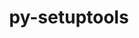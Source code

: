 ---
title: "py-setuptools"
layout: cache
categories: [package, develop-2024-02-18]
meta: {"versions": ["59.4.0", "63.4.3", "64.0.0", "68.0.0"], "compilers": ["apple-clang@=15.0.0", "cce@=15.0.1", "gcc@=11.1.0", "gcc@=11.4.0", "gcc@=12.3.0", "gcc@=7.3.1", "gcc@=7.5.0", "gcc@=9.4.0", "oneapi@=2024.0.0"], "oss": ["amzn2", "rhel8", "ubuntu18.04", "ubuntu20.04", "ubuntu22.04", "ventura"], "platforms": ["darwin", "linux"], "targets": ["aarch64", "neoverse_n1", "neoverse_v1", "neoverse_v2", "ppc64le", "x86_64_v3", "zen4"], "stacks": ["aws-isc", "aws-isc-aarch64", "build_systems", "data-vis-sdk", "developer-tools", "e4s", "e4s-cray-rhel", "e4s-neoverse-v2", "e4s-neoverse_v1", "e4s-oneapi", "e4s-power", "e4s-rocm-external", "ml-darwin-aarch64-mps", "ml-linux-x86_64-cpu", "ml-linux-x86_64-cuda", "ml-linux-x86_64-rocm", "radiuss", "root", "tutorial"], "num_specs": 44, "num_specs_by_stack": {"ml-darwin-aarch64-mps": 2, "root": 44, "aws-isc-aarch64": 2, "aws-isc": 1, "e4s-cray-rhel": 2, "build_systems": 1, "radiuss": 4, "developer-tools": 1, "e4s-neoverse_v1": 5, "e4s-power": 5, "data-vis-sdk": 2, "e4s": 6, "e4s-rocm-external": 1, "e4s-neoverse-v2": 5, "ml-linux-x86_64-cuda": 3, "ml-linux-x86_64-rocm": 3, "ml-linux-x86_64-cpu": 3, "tutorial": 2, "e4s-oneapi": 5}}
spec_details: [{"hash": "yctgpeq22wh5p2abuul3zy6nwe2r4or4", "compiler": "apple-clang@=15.0.0", "versions": ["68.0.0"], "os": "ventura", "platform": "darwin", "target": "aarch64", "variants": ["build_system=generic"], "stacks": ["ml-darwin-aarch64-mps", "root"], "size": "-", "tarball": "https://binaries.spack.io/releases/develop-2024-02-18/build_cache/darwin-ventura-aarch64/apple-clang-15.0.0/py-setuptools-68.0.0/darwin-ventura-aarch64-apple-clang-15.0.0-py-setuptools-68.0.0-yctgpeq22wh5p2abuul3zy6nwe2r4or4.spack"}, {"hash": "hx6dn7hvavgdbnukewl64bm7c6hvyw2w", "compiler": "apple-clang@=15.0.0", "versions": ["68.0.0"], "os": "ventura", "platform": "darwin", "target": "aarch64", "variants": ["build_system=generic"], "stacks": ["ml-darwin-aarch64-mps", "root"], "size": "-", "tarball": "https://binaries.spack.io/releases/develop-2024-02-18/build_cache/darwin-ventura-aarch64/apple-clang-15.0.0/py-setuptools-68.0.0/darwin-ventura-aarch64-apple-clang-15.0.0-py-setuptools-68.0.0-hx6dn7hvavgdbnukewl64bm7c6hvyw2w.spack"}, {"hash": "uz6xhaylzhxqtyx7mrbbxrebwlj3tdlo", "compiler": "gcc@=7.3.1", "versions": ["68.0.0"], "os": "amzn2", "platform": "linux", "target": "aarch64", "variants": ["build_system=generic"], "stacks": ["aws-isc-aarch64", "root"], "size": "-", "tarball": "https://binaries.spack.io/releases/develop-2024-02-18/build_cache/linux-amzn2-aarch64/gcc-7.3.1/py-setuptools-68.0.0/linux-amzn2-aarch64-gcc-7.3.1-py-setuptools-68.0.0-uz6xhaylzhxqtyx7mrbbxrebwlj3tdlo.spack"}, {"hash": "hszt4g466jwutm4myqzaq65fsqziugaq", "compiler": "gcc@=7.3.1", "versions": ["68.0.0"], "os": "amzn2", "platform": "linux", "target": "neoverse_n1", "variants": ["build_system=generic"], "stacks": ["aws-isc-aarch64", "root"], "size": "-", "tarball": "https://binaries.spack.io/releases/develop-2024-02-18/build_cache/linux-amzn2-neoverse_n1/gcc-7.3.1/py-setuptools-68.0.0/linux-amzn2-neoverse_n1-gcc-7.3.1-py-setuptools-68.0.0-hszt4g466jwutm4myqzaq65fsqziugaq.spack"}, {"hash": "j4dx5wxouvwclj7jvxfmameid7z4kn55", "compiler": "gcc@=7.3.1", "versions": ["68.0.0"], "os": "amzn2", "platform": "linux", "target": "x86_64_v3", "variants": ["build_system=generic"], "stacks": ["aws-isc", "root"], "size": "-", "tarball": "https://binaries.spack.io/releases/develop-2024-02-18/build_cache/linux-amzn2-x86_64_v3/gcc-7.3.1/py-setuptools-68.0.0/linux-amzn2-x86_64_v3-gcc-7.3.1-py-setuptools-68.0.0-j4dx5wxouvwclj7jvxfmameid7z4kn55.spack"}, {"hash": "qhg3ug2enq5752wpvsfaomvhehy44nr6", "compiler": "cce@=15.0.1", "versions": ["68.0.0"], "os": "rhel8", "platform": "linux", "target": "zen4", "variants": ["build_system=generic"], "stacks": ["e4s-cray-rhel", "root"], "size": "-", "tarball": "https://binaries.spack.io/releases/develop-2024-02-18/build_cache/linux-rhel8-zen4/cce-15.0.1/py-setuptools-68.0.0/linux-rhel8-zen4-cce-15.0.1-py-setuptools-68.0.0-qhg3ug2enq5752wpvsfaomvhehy44nr6.spack"}, {"hash": "eetryecb4mfri64bx5mtkotppmdf734a", "compiler": "cce@=15.0.1", "versions": ["68.0.0"], "os": "rhel8", "platform": "linux", "target": "zen4", "variants": ["build_system=generic"], "stacks": ["e4s-cray-rhel", "root"], "size": "-", "tarball": "https://binaries.spack.io/releases/develop-2024-02-18/build_cache/linux-rhel8-zen4/cce-15.0.1/py-setuptools-68.0.0/linux-rhel8-zen4-cce-15.0.1-py-setuptools-68.0.0-eetryecb4mfri64bx5mtkotppmdf734a.spack"}, {"hash": "qdgyn27rwqench3mub3e3jklz2f5ymgu", "compiler": "gcc@=7.5.0", "versions": ["68.0.0"], "os": "ubuntu18.04", "platform": "linux", "target": "x86_64_v3", "variants": ["build_system=generic"], "stacks": ["build_systems", "radiuss", "root"], "size": "-", "tarball": "https://binaries.spack.io/releases/develop-2024-02-18/build_cache/linux-ubuntu18.04-x86_64_v3/gcc-7.5.0/py-setuptools-68.0.0/linux-ubuntu18.04-x86_64_v3-gcc-7.5.0-py-setuptools-68.0.0-qdgyn27rwqench3mub3e3jklz2f5ymgu.spack"}, {"hash": "bin5txbjceftxbj4glzcwzqdrn5azvxe", "compiler": "gcc@=7.5.0", "versions": ["68.0.0"], "os": "ubuntu18.04", "platform": "linux", "target": "x86_64_v3", "variants": ["build_system=generic"], "stacks": ["radiuss", "root"], "size": "-", "tarball": "https://binaries.spack.io/releases/develop-2024-02-18/build_cache/linux-ubuntu18.04-x86_64_v3/gcc-7.5.0/py-setuptools-68.0.0/linux-ubuntu18.04-x86_64_v3-gcc-7.5.0-py-setuptools-68.0.0-bin5txbjceftxbj4glzcwzqdrn5azvxe.spack"}, {"hash": "v6youla4zncravuxd55it7apnxdqe7lo", "compiler": "gcc@=7.5.0", "versions": ["59.4.0"], "os": "ubuntu18.04", "platform": "linux", "target": "x86_64_v3", "variants": ["build_system=generic"], "stacks": ["radiuss", "root"], "size": "-", "tarball": "https://binaries.spack.io/releases/develop-2024-02-18/build_cache/linux-ubuntu18.04-x86_64_v3/gcc-7.5.0/py-setuptools-59.4.0/linux-ubuntu18.04-x86_64_v3-gcc-7.5.0-py-setuptools-59.4.0-v6youla4zncravuxd55it7apnxdqe7lo.spack"}, {"hash": "gesaevqti5egsecvrplqq5ojbvqw5nqj", "compiler": "gcc@=7.5.0", "versions": ["63.4.3"], "os": "ubuntu18.04", "platform": "linux", "target": "x86_64_v3", "variants": ["build_system=generic"], "stacks": ["radiuss", "root"], "size": "-", "tarball": "https://binaries.spack.io/releases/develop-2024-02-18/build_cache/linux-ubuntu18.04-x86_64_v3/gcc-7.5.0/py-setuptools-63.4.3/linux-ubuntu18.04-x86_64_v3-gcc-7.5.0-py-setuptools-63.4.3-gesaevqti5egsecvrplqq5ojbvqw5nqj.spack"}, {"hash": "3oqmjvs4jyokv3p7l665yhatq4s5p5o5", "compiler": "gcc@=7.5.0", "versions": ["68.0.0"], "os": "ubuntu18.04", "platform": "linux", "target": "x86_64_v3", "variants": ["build_system=generic"], "stacks": ["developer-tools", "root"], "size": "-", "tarball": "https://binaries.spack.io/releases/develop-2024-02-18/build_cache/linux-ubuntu18.04-x86_64_v3/gcc-7.5.0/py-setuptools-68.0.0/linux-ubuntu18.04-x86_64_v3-gcc-7.5.0-py-setuptools-68.0.0-3oqmjvs4jyokv3p7l665yhatq4s5p5o5.spack"}, {"hash": "z42wnal2jnuriwfv7aw4f43pdv7rpyle", "compiler": "gcc@=11.4.0", "versions": ["68.0.0"], "os": "ubuntu20.04", "platform": "linux", "target": "neoverse_v1", "variants": ["build_system=generic"], "stacks": ["e4s-neoverse_v1", "root"], "size": "-", "tarball": "https://binaries.spack.io/releases/develop-2024-02-18/build_cache/linux-ubuntu20.04-neoverse_v1/gcc-11.4.0/py-setuptools-68.0.0/linux-ubuntu20.04-neoverse_v1-gcc-11.4.0-py-setuptools-68.0.0-z42wnal2jnuriwfv7aw4f43pdv7rpyle.spack"}, {"hash": "duku5xr5mgcldedfvazfhr7qljw3zlmn", "compiler": "gcc@=11.4.0", "versions": ["63.4.3"], "os": "ubuntu20.04", "platform": "linux", "target": "neoverse_v1", "variants": ["build_system=generic"], "stacks": ["e4s-neoverse_v1", "root"], "size": "-", "tarball": "https://binaries.spack.io/releases/develop-2024-02-18/build_cache/linux-ubuntu20.04-neoverse_v1/gcc-11.4.0/py-setuptools-63.4.3/linux-ubuntu20.04-neoverse_v1-gcc-11.4.0-py-setuptools-63.4.3-duku5xr5mgcldedfvazfhr7qljw3zlmn.spack"}, {"hash": "6owsuob3sdmldfv2ootn432yn4bwyriq", "compiler": "gcc@=11.4.0", "versions": ["68.0.0"], "os": "ubuntu20.04", "platform": "linux", "target": "neoverse_v1", "variants": ["build_system=generic"], "stacks": ["e4s-neoverse_v1", "root"], "size": "-", "tarball": "https://binaries.spack.io/releases/develop-2024-02-18/build_cache/linux-ubuntu20.04-neoverse_v1/gcc-11.4.0/py-setuptools-68.0.0/linux-ubuntu20.04-neoverse_v1-gcc-11.4.0-py-setuptools-68.0.0-6owsuob3sdmldfv2ootn432yn4bwyriq.spack"}, {"hash": "h52b66ybhic72z324avyyxaiq2dr3p7h", "compiler": "gcc@=11.4.0", "versions": ["59.4.0"], "os": "ubuntu20.04", "platform": "linux", "target": "neoverse_v1", "variants": ["build_system=generic"], "stacks": ["e4s-neoverse_v1", "root"], "size": "-", "tarball": "https://binaries.spack.io/releases/develop-2024-02-18/build_cache/linux-ubuntu20.04-neoverse_v1/gcc-11.4.0/py-setuptools-59.4.0/linux-ubuntu20.04-neoverse_v1-gcc-11.4.0-py-setuptools-59.4.0-h52b66ybhic72z324avyyxaiq2dr3p7h.spack"}, {"hash": "daftpjfd5vh2nkmah7r4os7rxa3noh6t", "compiler": "gcc@=11.4.0", "versions": ["64.0.0"], "os": "ubuntu20.04", "platform": "linux", "target": "neoverse_v1", "variants": ["build_system=generic"], "stacks": ["e4s-neoverse_v1", "root"], "size": "-", "tarball": "https://binaries.spack.io/releases/develop-2024-02-18/build_cache/linux-ubuntu20.04-neoverse_v1/gcc-11.4.0/py-setuptools-64.0.0/linux-ubuntu20.04-neoverse_v1-gcc-11.4.0-py-setuptools-64.0.0-daftpjfd5vh2nkmah7r4os7rxa3noh6t.spack"}, {"hash": "lrlplcffbyvpftwlyfc5l63pjymhacok", "compiler": "gcc@=9.4.0", "versions": ["68.0.0"], "os": "ubuntu20.04", "platform": "linux", "target": "ppc64le", "variants": ["build_system=generic"], "stacks": ["e4s-power", "root"], "size": "-", "tarball": "https://binaries.spack.io/releases/develop-2024-02-18/build_cache/linux-ubuntu20.04-ppc64le/gcc-9.4.0/py-setuptools-68.0.0/linux-ubuntu20.04-ppc64le-gcc-9.4.0-py-setuptools-68.0.0-lrlplcffbyvpftwlyfc5l63pjymhacok.spack"}, {"hash": "3g42axyyxgrvzfnsdopidlxsnjqgsjha", "compiler": "gcc@=9.4.0", "versions": ["63.4.3"], "os": "ubuntu20.04", "platform": "linux", "target": "ppc64le", "variants": ["build_system=generic"], "stacks": ["e4s-power", "root"], "size": "-", "tarball": "https://binaries.spack.io/releases/develop-2024-02-18/build_cache/linux-ubuntu20.04-ppc64le/gcc-9.4.0/py-setuptools-63.4.3/linux-ubuntu20.04-ppc64le-gcc-9.4.0-py-setuptools-63.4.3-3g42axyyxgrvzfnsdopidlxsnjqgsjha.spack"}, {"hash": "m6fp6zam4spk64j2ds77u47wp6ozl5fz", "compiler": "gcc@=9.4.0", "versions": ["59.4.0"], "os": "ubuntu20.04", "platform": "linux", "target": "ppc64le", "variants": ["build_system=generic"], "stacks": ["e4s-power", "root"], "size": "-", "tarball": "https://binaries.spack.io/releases/develop-2024-02-18/build_cache/linux-ubuntu20.04-ppc64le/gcc-9.4.0/py-setuptools-59.4.0/linux-ubuntu20.04-ppc64le-gcc-9.4.0-py-setuptools-59.4.0-m6fp6zam4spk64j2ds77u47wp6ozl5fz.spack"}, {"hash": "doyp5g536oj7imvzebnuclg3useczxnx", "compiler": "gcc@=9.4.0", "versions": ["68.0.0"], "os": "ubuntu20.04", "platform": "linux", "target": "ppc64le", "variants": ["build_system=generic"], "stacks": ["e4s-power", "root"], "size": "-", "tarball": "https://binaries.spack.io/releases/develop-2024-02-18/build_cache/linux-ubuntu20.04-ppc64le/gcc-9.4.0/py-setuptools-68.0.0/linux-ubuntu20.04-ppc64le-gcc-9.4.0-py-setuptools-68.0.0-doyp5g536oj7imvzebnuclg3useczxnx.spack"}, {"hash": "pjrvi4vcxa6kdevjlhst4lt372xxge3a", "compiler": "gcc@=9.4.0", "versions": ["64.0.0"], "os": "ubuntu20.04", "platform": "linux", "target": "ppc64le", "variants": ["build_system=generic"], "stacks": ["e4s-power", "root"], "size": "-", "tarball": "https://binaries.spack.io/releases/develop-2024-02-18/build_cache/linux-ubuntu20.04-ppc64le/gcc-9.4.0/py-setuptools-64.0.0/linux-ubuntu20.04-ppc64le-gcc-9.4.0-py-setuptools-64.0.0-pjrvi4vcxa6kdevjlhst4lt372xxge3a.spack"}, {"hash": "gxbri4kqybfr46dqmvy2khn4xwfhfd6g", "compiler": "gcc@=11.1.0", "versions": ["68.0.0"], "os": "ubuntu20.04", "platform": "linux", "target": "x86_64_v3", "variants": ["build_system=generic"], "stacks": ["data-vis-sdk", "root"], "size": "-", "tarball": "https://binaries.spack.io/releases/develop-2024-02-18/build_cache/linux-ubuntu20.04-x86_64_v3/gcc-11.1.0/py-setuptools-68.0.0/linux-ubuntu20.04-x86_64_v3-gcc-11.1.0-py-setuptools-68.0.0-gxbri4kqybfr46dqmvy2khn4xwfhfd6g.spack"}, {"hash": "26yqxbfho4bem5tqdzbgaiubiptuwvpg", "compiler": "gcc@=11.1.0", "versions": ["63.4.3"], "os": "ubuntu20.04", "platform": "linux", "target": "x86_64_v3", "variants": ["build_system=generic"], "stacks": ["data-vis-sdk", "root"], "size": "-", "tarball": "https://binaries.spack.io/releases/develop-2024-02-18/build_cache/linux-ubuntu20.04-x86_64_v3/gcc-11.1.0/py-setuptools-63.4.3/linux-ubuntu20.04-x86_64_v3-gcc-11.1.0-py-setuptools-63.4.3-26yqxbfho4bem5tqdzbgaiubiptuwvpg.spack"}, {"hash": "7tqx7i2jhwixhnrpv7a6dnlfglelmvyy", "compiler": "gcc@=11.4.0", "versions": ["63.4.3"], "os": "ubuntu20.04", "platform": "linux", "target": "x86_64_v3", "variants": ["build_system=generic"], "stacks": ["e4s", "root"], "size": "-", "tarball": "https://binaries.spack.io/releases/develop-2024-02-18/build_cache/linux-ubuntu20.04-x86_64_v3/gcc-11.4.0/py-setuptools-63.4.3/linux-ubuntu20.04-x86_64_v3-gcc-11.4.0-py-setuptools-63.4.3-7tqx7i2jhwixhnrpv7a6dnlfglelmvyy.spack"}, {"hash": "f3ffvgwyhz5tsrba4owuuyhhpkcmaij6", "compiler": "gcc@=11.4.0", "versions": ["68.0.0"], "os": "ubuntu20.04", "platform": "linux", "target": "x86_64_v3", "variants": ["build_system=generic"], "stacks": ["e4s-rocm-external", "e4s", "root"], "size": "-", "tarball": "https://binaries.spack.io/releases/develop-2024-02-18/build_cache/linux-ubuntu20.04-x86_64_v3/gcc-11.4.0/py-setuptools-68.0.0/linux-ubuntu20.04-x86_64_v3-gcc-11.4.0-py-setuptools-68.0.0-f3ffvgwyhz5tsrba4owuuyhhpkcmaij6.spack"}, {"hash": "fr3ftxo2wdz64h7giftzk77cikjr3k35", "compiler": "gcc@=11.4.0", "versions": ["63.4.3"], "os": "ubuntu20.04", "platform": "linux", "target": "x86_64_v3", "variants": ["build_system=generic"], "stacks": ["e4s", "root"], "size": "-", "tarball": "https://binaries.spack.io/releases/develop-2024-02-18/build_cache/linux-ubuntu20.04-x86_64_v3/gcc-11.4.0/py-setuptools-63.4.3/linux-ubuntu20.04-x86_64_v3-gcc-11.4.0-py-setuptools-63.4.3-fr3ftxo2wdz64h7giftzk77cikjr3k35.spack"}, {"hash": "qmwccfyzswgeelpyez3f3psnwxxe3g7i", "compiler": "gcc@=11.4.0", "versions": ["59.4.0"], "os": "ubuntu20.04", "platform": "linux", "target": "x86_64_v3", "variants": ["build_system=generic"], "stacks": ["e4s", "root"], "size": "-", "tarball": "https://binaries.spack.io/releases/develop-2024-02-18/build_cache/linux-ubuntu20.04-x86_64_v3/gcc-11.4.0/py-setuptools-59.4.0/linux-ubuntu20.04-x86_64_v3-gcc-11.4.0-py-setuptools-59.4.0-qmwccfyzswgeelpyez3f3psnwxxe3g7i.spack"}, {"hash": "scka6s6p7cvrqydqep74cotglqvwey7a", "compiler": "gcc@=11.4.0", "versions": ["68.0.0"], "os": "ubuntu20.04", "platform": "linux", "target": "x86_64_v3", "variants": ["build_system=generic"], "stacks": ["e4s", "root"], "size": "-", "tarball": "https://binaries.spack.io/releases/develop-2024-02-18/build_cache/linux-ubuntu20.04-x86_64_v3/gcc-11.4.0/py-setuptools-68.0.0/linux-ubuntu20.04-x86_64_v3-gcc-11.4.0-py-setuptools-68.0.0-scka6s6p7cvrqydqep74cotglqvwey7a.spack"}, {"hash": "afzguowpbxizp7ll5ljmssux2tcwmzgb", "compiler": "gcc@=11.4.0", "versions": ["64.0.0"], "os": "ubuntu20.04", "platform": "linux", "target": "x86_64_v3", "variants": ["build_system=generic"], "stacks": ["e4s", "root"], "size": "-", "tarball": "https://binaries.spack.io/releases/develop-2024-02-18/build_cache/linux-ubuntu20.04-x86_64_v3/gcc-11.4.0/py-setuptools-64.0.0/linux-ubuntu20.04-x86_64_v3-gcc-11.4.0-py-setuptools-64.0.0-afzguowpbxizp7ll5ljmssux2tcwmzgb.spack"}, {"hash": "wj7klrdp34wnwirkiqntbkpaots6bt2l", "compiler": "gcc@=11.4.0", "versions": ["68.0.0"], "os": "ubuntu22.04", "platform": "linux", "target": "neoverse_v2", "variants": ["build_system=generic"], "stacks": ["e4s-neoverse-v2", "root"], "size": "-", "tarball": "https://binaries.spack.io/releases/develop-2024-02-18/build_cache/linux-ubuntu22.04-neoverse_v2/gcc-11.4.0/py-setuptools-68.0.0/linux-ubuntu22.04-neoverse_v2-gcc-11.4.0-py-setuptools-68.0.0-wj7klrdp34wnwirkiqntbkpaots6bt2l.spack"}, {"hash": "zpycft6q5hgoi7hvqlfdvfd5wl6lmd2f", "compiler": "gcc@=11.4.0", "versions": ["63.4.3"], "os": "ubuntu22.04", "platform": "linux", "target": "neoverse_v2", "variants": ["build_system=generic"], "stacks": ["e4s-neoverse-v2", "root"], "size": "-", "tarball": "https://binaries.spack.io/releases/develop-2024-02-18/build_cache/linux-ubuntu22.04-neoverse_v2/gcc-11.4.0/py-setuptools-63.4.3/linux-ubuntu22.04-neoverse_v2-gcc-11.4.0-py-setuptools-63.4.3-zpycft6q5hgoi7hvqlfdvfd5wl6lmd2f.spack"}, {"hash": "3kfbq5mbtgv3sfdddoiovilrstbe5crv", "compiler": "gcc@=11.4.0", "versions": ["68.0.0"], "os": "ubuntu22.04", "platform": "linux", "target": "neoverse_v2", "variants": ["build_system=generic"], "stacks": ["e4s-neoverse-v2", "root"], "size": "-", "tarball": "https://binaries.spack.io/releases/develop-2024-02-18/build_cache/linux-ubuntu22.04-neoverse_v2/gcc-11.4.0/py-setuptools-68.0.0/linux-ubuntu22.04-neoverse_v2-gcc-11.4.0-py-setuptools-68.0.0-3kfbq5mbtgv3sfdddoiovilrstbe5crv.spack"}, {"hash": "fff6layf32t46avh35rj7vlryumj2xdg", "compiler": "gcc@=11.4.0", "versions": ["59.4.0"], "os": "ubuntu22.04", "platform": "linux", "target": "neoverse_v2", "variants": ["build_system=generic"], "stacks": ["e4s-neoverse-v2", "root"], "size": "-", "tarball": "https://binaries.spack.io/releases/develop-2024-02-18/build_cache/linux-ubuntu22.04-neoverse_v2/gcc-11.4.0/py-setuptools-59.4.0/linux-ubuntu22.04-neoverse_v2-gcc-11.4.0-py-setuptools-59.4.0-fff6layf32t46avh35rj7vlryumj2xdg.spack"}, {"hash": "phfnnjm5qtcqm4bzk2cmqjinb434mj2u", "compiler": "gcc@=11.4.0", "versions": ["64.0.0"], "os": "ubuntu22.04", "platform": "linux", "target": "neoverse_v2", "variants": ["build_system=generic"], "stacks": ["e4s-neoverse-v2", "root"], "size": "-", "tarball": "https://binaries.spack.io/releases/develop-2024-02-18/build_cache/linux-ubuntu22.04-neoverse_v2/gcc-11.4.0/py-setuptools-64.0.0/linux-ubuntu22.04-neoverse_v2-gcc-11.4.0-py-setuptools-64.0.0-phfnnjm5qtcqm4bzk2cmqjinb434mj2u.spack"}, {"hash": "rvk3bkq4fvpiciu73n5eqsl32jnsvsbk", "compiler": "gcc@=11.4.0", "versions": ["63.4.3"], "os": "ubuntu22.04", "platform": "linux", "target": "x86_64_v3", "variants": ["build_system=generic"], "stacks": ["ml-linux-x86_64-cuda", "ml-linux-x86_64-rocm", "ml-linux-x86_64-cpu", "root"], "size": "-", "tarball": "https://binaries.spack.io/releases/develop-2024-02-18/build_cache/linux-ubuntu22.04-x86_64_v3/gcc-11.4.0/py-setuptools-63.4.3/linux-ubuntu22.04-x86_64_v3-gcc-11.4.0-py-setuptools-63.4.3-rvk3bkq4fvpiciu73n5eqsl32jnsvsbk.spack"}, {"hash": "mgrj3evtoten4pui2dgudhdqkf37iamf", "compiler": "gcc@=11.4.0", "versions": ["68.0.0"], "os": "ubuntu22.04", "platform": "linux", "target": "x86_64_v3", "variants": ["build_system=generic"], "stacks": ["ml-linux-x86_64-rocm", "tutorial", "ml-linux-x86_64-cpu", "root", "ml-linux-x86_64-cuda"], "size": "-", "tarball": "https://binaries.spack.io/releases/develop-2024-02-18/build_cache/linux-ubuntu22.04-x86_64_v3/gcc-11.4.0/py-setuptools-68.0.0/linux-ubuntu22.04-x86_64_v3-gcc-11.4.0-py-setuptools-68.0.0-mgrj3evtoten4pui2dgudhdqkf37iamf.spack"}, {"hash": "h32rx3p3pkip46rhbd4kjelr5pfcwdqg", "compiler": "gcc@=11.4.0", "versions": ["68.0.0"], "os": "ubuntu22.04", "platform": "linux", "target": "x86_64_v3", "variants": ["build_system=generic"], "stacks": ["ml-linux-x86_64-cuda", "ml-linux-x86_64-rocm", "ml-linux-x86_64-cpu", "root"], "size": "-", "tarball": "https://binaries.spack.io/releases/develop-2024-02-18/build_cache/linux-ubuntu22.04-x86_64_v3/gcc-11.4.0/py-setuptools-68.0.0/linux-ubuntu22.04-x86_64_v3-gcc-11.4.0-py-setuptools-68.0.0-h32rx3p3pkip46rhbd4kjelr5pfcwdqg.spack"}, {"hash": "lrmtwdl2vidisfpgelpkjt4d7o5hkv2q", "compiler": "gcc@=12.3.0", "versions": ["68.0.0"], "os": "ubuntu22.04", "platform": "linux", "target": "x86_64_v3", "variants": ["build_system=generic"], "stacks": ["tutorial", "root"], "size": "-", "tarball": "https://binaries.spack.io/releases/develop-2024-02-18/build_cache/linux-ubuntu22.04-x86_64_v3/gcc-12.3.0/py-setuptools-68.0.0/linux-ubuntu22.04-x86_64_v3-gcc-12.3.0-py-setuptools-68.0.0-lrmtwdl2vidisfpgelpkjt4d7o5hkv2q.spack"}, {"hash": "noq227kijcy7kxvdbc6mgkx43bthtth6", "compiler": "oneapi@=2024.0.0", "versions": ["68.0.0"], "os": "ubuntu22.04", "platform": "linux", "target": "x86_64_v3", "variants": ["build_system=generic"], "stacks": ["e4s-oneapi", "root"], "size": "-", "tarball": "https://binaries.spack.io/releases/develop-2024-02-18/build_cache/linux-ubuntu22.04-x86_64_v3/oneapi-2024.0.0/py-setuptools-68.0.0/linux-ubuntu22.04-x86_64_v3-oneapi-2024.0.0-py-setuptools-68.0.0-noq227kijcy7kxvdbc6mgkx43bthtth6.spack"}, {"hash": "kd7mfunogpa3xidbkurce5xy2ahfyf7d", "compiler": "oneapi@=2024.0.0", "versions": ["63.4.3"], "os": "ubuntu22.04", "platform": "linux", "target": "x86_64_v3", "variants": ["build_system=generic"], "stacks": ["e4s-oneapi", "root"], "size": "-", "tarball": "https://binaries.spack.io/releases/develop-2024-02-18/build_cache/linux-ubuntu22.04-x86_64_v3/oneapi-2024.0.0/py-setuptools-63.4.3/linux-ubuntu22.04-x86_64_v3-oneapi-2024.0.0-py-setuptools-63.4.3-kd7mfunogpa3xidbkurce5xy2ahfyf7d.spack"}, {"hash": "7bexmemuzo4a5goeefmjx3jx3aviq4sq", "compiler": "oneapi@=2024.0.0", "versions": ["68.0.0"], "os": "ubuntu22.04", "platform": "linux", "target": "x86_64_v3", "variants": ["build_system=generic"], "stacks": ["e4s-oneapi", "root"], "size": "-", "tarball": "https://binaries.spack.io/releases/develop-2024-02-18/build_cache/linux-ubuntu22.04-x86_64_v3/oneapi-2024.0.0/py-setuptools-68.0.0/linux-ubuntu22.04-x86_64_v3-oneapi-2024.0.0-py-setuptools-68.0.0-7bexmemuzo4a5goeefmjx3jx3aviq4sq.spack"}, {"hash": "ihzndbafytjhjrcln6tretq27jr2a7hq", "compiler": "oneapi@=2024.0.0", "versions": ["59.4.0"], "os": "ubuntu22.04", "platform": "linux", "target": "x86_64_v3", "variants": ["build_system=generic"], "stacks": ["e4s-oneapi", "root"], "size": "-", "tarball": "https://binaries.spack.io/releases/develop-2024-02-18/build_cache/linux-ubuntu22.04-x86_64_v3/oneapi-2024.0.0/py-setuptools-59.4.0/linux-ubuntu22.04-x86_64_v3-oneapi-2024.0.0-py-setuptools-59.4.0-ihzndbafytjhjrcln6tretq27jr2a7hq.spack"}, {"hash": "jsi5hp3s4zcrpamli3pshtcqcdjez4tg", "compiler": "oneapi@=2024.0.0", "versions": ["64.0.0"], "os": "ubuntu22.04", "platform": "linux", "target": "x86_64_v3", "variants": ["build_system=generic"], "stacks": ["e4s-oneapi", "root"], "size": "-", "tarball": "https://binaries.spack.io/releases/develop-2024-02-18/build_cache/linux-ubuntu22.04-x86_64_v3/oneapi-2024.0.0/py-setuptools-64.0.0/linux-ubuntu22.04-x86_64_v3-oneapi-2024.0.0-py-setuptools-64.0.0-jsi5hp3s4zcrpamli3pshtcqcdjez4tg.spack"}]
---